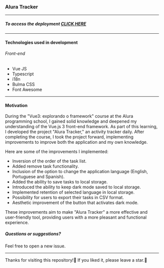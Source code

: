 ### Alura Tracker
___
##### To access the deployment [CLICK HERE](https://alura-tracker-mu-eight.vercel.app/)
---
#### Technologies used in development
###### Front-end

* Vue JS
* Typescript
* i18n
* Bulma CSS
* Font Awesome
---

#### Motivation
During the "Vue3: explorando o framework" course at the Alura programming school, I gained solid knowledge and deepened my understanding of the Vue.js 3 front-end framework. As part of this learning, I developed the project "Alura Tracker," an activity tracker daily. After completing the course, I took the project forward, implementing improvements to improve both the application and my own knowledge.

Here are some of the improvements I implemented:
 - Inversion of the order of the task list.
 - Added remove task functionality.
 - Inclusion of the option to change the application language (English, Portuguese and Spanish).
 - Added the ability to save tasks to local storage.
 - Introduced the ability to keep dark mode saved to local storage.
 - Implemented retention of selected language in local storage.
 - Possibility for users to export their tasks in CSV format.
 - Aesthetic improvement of the button that activates dark mode.

These improvements aim to make "Alura Tracker" a more effective and user-friendly tool, providing users with a more pleasant and functional experience.

##### Questions or suggestions?
Feel free to open a new issue.

---

Thanks for visiting this repository!💖
If you liked it, please leave a star.🌟
